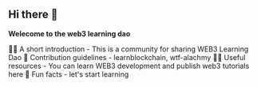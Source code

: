 ## Hi there 👋

**Welecome to the web3 learning dao**

🙋‍♀️ A short introduction - This is a community for sharing WEB3 Learning Dao
🌈 Contribution guidelines - learnblockchain, wtf-alachmy
👩‍💻 Useful resources - You can learn WEB3 development and publish web3 tutorials here
🍿 Fun facts - let's start learning
